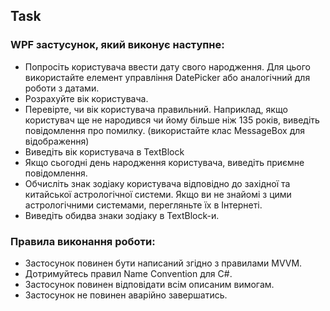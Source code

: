 ## Task

### WPF застусунок, який виконує наступне:
- Попросіть користувача ввести дату свого народження. Для цього використайте елемент управління DatePicker або аналогічний для роботи з датами.
- Розрахуйте вік користувача.
- Перевірте, чи вік користувача правильний. Наприклад, якщо користувач ще не народився чи йому більше ніж 135 років, виведіть повідомлення про помилку. (використайте клас MessageBox для відображення)
- Виведіть вік користувача в TextBlock
- Якщо сьогодні день народження користувача, виведіть приємне повідомлення.
- Обчисліть знак зодіаку користувача відповідно до західної та китайської астрологічної системи. Якщо ви не знайомі з цими астрологічними системами, перегляньте їх в Інтернеті.
- Виведіть обидва знаки зодіаку в TextBlock-и.
  
### Правила виконання роботи:
- Застосунок повинен бути написаний згідно з правилами MVVM.
- Дотримуйтесь правил Name Convention для C#.
- Застосунок повинен відповідати всім описаним вимогам.
- Застосунок не повинен аварійно завершатись.
